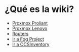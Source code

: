 <!-- TITLE: Inicio -->
<!-- SUBTITLE: Bienvenidos a la wiki del ITEL -->

# ¿Qué es la wiki?
* [Proxmox Proliant](https://192.168.0.100:8006)
* [Proxmox Lenovo](https://192.168.0.111:8006)
* [Routers](routers)
* [Ir a Fog Project](projetc)
* [Ir a OCSInventory](OC)